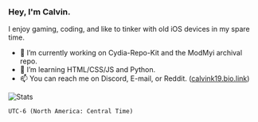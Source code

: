 ### Hey, I'm Calvin.
I enjoy gaming, coding, and like to tinker with old iOS devices in my spare time.

- 🔭 I’m currently working on Cydia-Repo-Kit and the ModMyi archival repo.
- 🌱 I’m learning HTML/CSS/JS and Python.<!--- 👯 I’m looking to collaborate on ...- 🤔 I’m looking for help with ... - 💬 Ask me about old iOS -->
- 📫 You can reach me on Discord, E-mail, or Reddit. ([calvink19.bio.link](https://calvink19.bio.link))
<!--

![Discord](https://discord.c99.nl/widget/theme-1/1012513412594536528.png)
![Top Langs](https://github-readme-stats.vercel.app/api/top-langs/?username=calvink19&layout=compact&theme=github_dark)
[![Skills](https://skillicons.dev/icons?i=html,css,js,jquery,python,linux,vscode&theme=dark)](https://skillicons.dev)

**calvink19/calvink19** is a ✨ _special_ ✨ repository because its `README.md` (this file) appears on your GitHub profile.
Here are some ideas to get you started:
- 🔭 I’m currently working on ...
- 🌱 I’m currently learning ...
- 👯 I’m looking to collaborate on ...
- 🤔 I’m looking for help with ...
- 💬 Ask me about ...
- 📫 How to reach me: ...
- 😄 Pronouns: ...
- ⚡ Fun fact: ...
-->
<!--- [![my stats!](https://github-readme-stats.vercel.app/api?username=calvink19&show_icons=true&theme=github_dark)](https://github.com/anuraghazra/github-readme-stats) !--->

![Stats](https://github-readme-stats.vercel.app/api?username=calvink19&show_icons=true&theme=github_dark&rank_icon=github)

`UTC-6 (North America: Central Time)`
